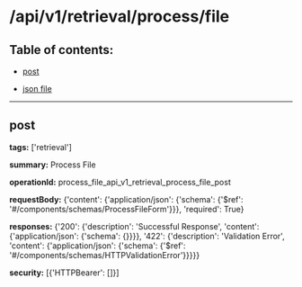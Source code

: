 # /api/v1/retrieval/process/file

## Table of contents:
- [post](#post)

- [json file](./_api_v1_retrieval_process_file.json)

---
<a name="post"></a>
## post

**tags:** ['retrieval']

**summary:** Process File

**operationId:** process_file_api_v1_retrieval_process_file_post

**requestBody:** {'content': {'application/json': {'schema': {'$ref': '#/components/schemas/ProcessFileForm'}}}, 'required': True}

**responses:** {'200': {'description': 'Successful Response', 'content': {'application/json': {'schema': {}}}}, '422': {'description': 'Validation Error', 'content': {'application/json': {'schema': {'$ref': '#/components/schemas/HTTPValidationError'}}}}}

**security:** [{'HTTPBearer': []}]

